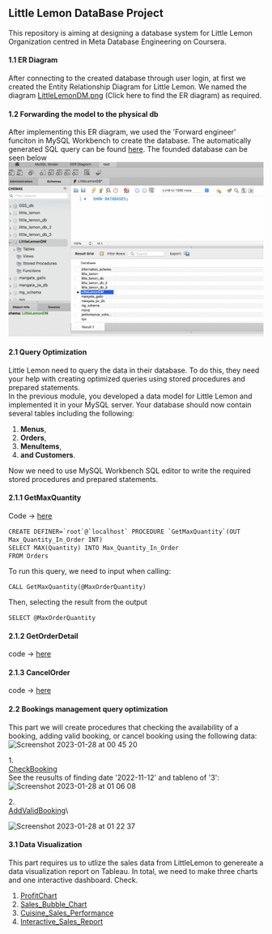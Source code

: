 ## Little Lemon DataBase Project
This repository is aiming at designing a database system for Little Lemon Organization centred in
Meta Database Engineering on Coursera.
#### 1.1 ER Diagram
After connecting to the created database through user login, at first we created the Entity 
Relationship Diagram for Little Lemon. We named the diagram [LittleLemonDM.png](./LittleLemonDM.png) (Click here to find the ER diagram)
as required.

#### 1.2 Forwarding the model to the physical db
After implementing this ER diagram, we used the 'Forward engineer' funciton in MySQL Workbench to
create the database. The automatically generated SQL query can be found [here](./LittleLemonDB.sql).
The founded database can be seen below ![This is the created littlelemondb](https://raw.githubusercontent.com/WindAlan-sw/db-capstone-project-/master/db-capstone-project/show_db_sql_query.png)

#### 2.1 Query Optimization
Little Lemon need to query the data in their database. To do this, they need 
your help with creating optimized queries using stored procedures and prepared
statements.\
In the previous module, you developed a data model for Little Lemon and 
implemented it in your MySQL server. Your database should now contain several 
tables including the following:
1. **Menus**, 
2. **Orders**, 
3. **MenuItems**,
4. **and Customers**.

Now we need to use MySQL Workbench SQL editor to write the required stored
procedures and prepared statements.
#### 2.1.1 GetMaxQuantity
Code -> [here](./sql_queries/GetMaxQuantity.sql)
```
CREATE DEFINER=`root`@`localhost` PROCEDURE `GetMaxQuantity`(OUT Max_Quantity_In_Order INT)
SELECT MAX(Quantity) INTO Max_Quantity_In_Order
FROM Orders
```
To run this query, we need to input when calling:
```
CALL GetMaxQuantity(@MaxOrderQuantity)
```
Then, selecting the result from the output
```
SELECT @MaxOrderQuantity
```
#### 2.1.2 GetOrderDetail
code -> [here](./sql_queries/GetOrderDetail.sql)

#### 2.1.3 CancelOrder
code -> [here](./sql_queries/CancelOrder.sql)

#### 2.2 Bookings management query optimization
This part we will create procedures that checking the availability of a booking,
adding valid booking, or cancel booking using the following data:
<img width="868" alt="Screenshot 2023-01-28 at 00 45 20" src="https://user-images.githubusercontent.com/76271974/215231768-ce71b77e-e148-41d9-acca-1a7f6bd9b09c.png">

1.\
[CheckBooking](./sql_queries/CheckBooking.sql)\
See the reusults of finding date '2022-11-12' and tableno of '3':
<img width="443" alt="Screenshot 2023-01-28 at 01 06 08" src="https://user-images.githubusercontent.com/76271974/215232979-bbac7bfd-23bf-4276-b0f5-5bd22f372181.png">

2.\
[AddValidBooking](./sql_queries/AddValidBooking.sql)\

<img width="594" alt="Screenshot 2023-01-28 at 01 22 37" src="https://user-images.githubusercontent.com/76271974/215234183-6bb01040-4e1d-47d5-9bf8-fa35e859b756.png">


#### 3.1 Data Visualization
This part requires us to utlize the sales data from LittleLemon to genereate a data visualization
report on Tableau. In total, we need to make three charts and one interactive dashboard. Check.
1. [ProfitChart](./SalesReport_Tableau/Profit_Chart.png)
2. [Sales_Bubble_Chart](./SalesReport_Tableau/Sales_Bubble_Chart.png)
3. [Cuisine_Sales_Performance](./SalesReport_Tableau/Cuisine_Sales_and_profits.png)
4. [Interactive_Sales_Report](./SalesReport_Tableau/Sales_Report_1.png)
